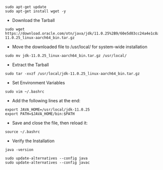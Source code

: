 ```
sudo apt-get update
sudo apt-get install wget -y
```
- Download the Tarball
```
sudo wget https://download.oracle.com/otn/java/jdk/11.0.25%2B9/60e5d03cc24a4e1c8ab5d29303dbe066/jdk-11.0.25_linux-aarch64_bin.tar.gz
```
- Move the downloaded file to /usr/local/ for system-wide installation
```
sudo mv jdk-11.0.25_linux-aarch64_bin.tar.gz /usr/local/
```
- Extract the Tarball
```
sudo tar -xvzf /usr/local/jdk-11.0.25_linux-aarch64_bin.tar.gz
```
- Set Environment Variables
```
sudo vim ~/.bashrc
```
- Add the following lines at the end:
```
export JAVA_HOME=/usr/local/jdk-11.0.25
export PATH=$JAVA_HOME/bin:$PATH
```
- Save and close the file, then reload it:
```
source ~/.bashrc
```
- Verify the Installation
```
java -version
```
```
sudo update-alternatives --config java
sudo update-alternatives --config javac
```
